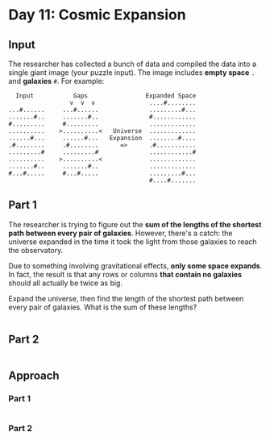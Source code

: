 # Day 11: Cosmic Expansion

## Input
The researcher has collected a bunch of data and compiled the data into a single giant image (your puzzle input). The image includes **empty space** `.` and **galaxies** `#`. For example:
```
  Input           Gaps                Expanded Space
                 v  v  v               ....#........
...#......     ...#......              .........#...
.......#..     .......#..              #............
#.........     #.........              .............
..........    >..........<   Universe  .............
......#...     ......#...   Expansion  ........#....
.#........     .#........      =>      .#...........
.........#     .........#              ............#
..........    >..........<             .............
.......#..     .......#..              .............
#...#.....     #...#.....              .........#...
                                       #....#.......
```
## Part 1
The researcher is trying to figure out the **sum of the lengths of the shortest path between every pair of galaxies**. However, there's a catch: the universe expanded in the time it took the light from those galaxies to reach the observatory.

Due to something involving gravitational effects, **only some space expands**. In fact, the result is that any rows or columns **that contain no galaxies** should all actually be twice as big.

Expand the universe, then find the length of the shortest path between every pair of galaxies. What is the sum of these lengths?
```
```
## Part 2
```
```
## Approach
### Part 1
```rust
```
### Part 2
```
```

